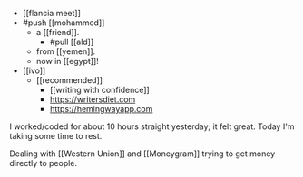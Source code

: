 - [[flancia meet]]
- #push [[mohammed]]
  - a [[friend]].
    - #pull [[ald]]
  - from [[yemen]].
  - now in [[egypt]]!
- [[ivo]]
  - [[recommended]]
    - [[writing with confidence]]
    - https://writersdiet.com
    - https://hemingwayapp.com

I worked/coded for about 10 hours straight yesterday; it felt great. Today I'm taking some time to rest.

Dealing with [[Western Union]] and [[Moneygram]] trying to get money directly to people.
